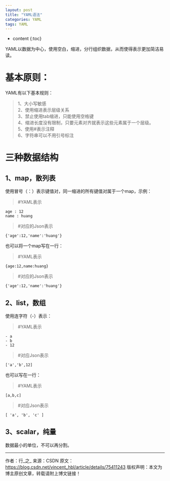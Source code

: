 ```yaml
---
layout: post
title: "YAML语法"
categories: YAML
tags: YAML
---
```

* content
{:toc}




YAML以数据为中心，使用空白，缩进，分行组织数据，从而使得表示更加简洁易读。

# 基本原则：
YAML有以下基本规则：   
> 1、大小写敏感   
> 2、使用缩进表示层级关系   
> 3、禁止使用tab缩进，只能使用空格键  
> 4、缩进长度没有限制，只要元素对齐就表示这些元素属于一个层级。   
> 5、使用#表示注释   
> 6、字符串可以不用引号标注  

# 三种数据结构
## 1、map，散列表 
使用冒号（：）表示键值对，同一缩进的所有键值对属于一个map，示例：  

> #YAML表示
```
age : 12
name : huang
```

> #对应的Json表示
```
{'age':12,'name':'huang'}
```

也可以将一个map写在一行：
> #YAML表示
```
{age:12,name:huang}
```

> #对应的Json表示
```
{'age':12,'name':'huang'}
```

## 2、list，数组 
使用连字符（-）表示：

> #YAML表示
```
- a
- b
- 12
```

> #对应Json表示
```
['a','b',12]
```
也可以写在一行：
> #YAML表示
```
[a,b,c]
```

> #对应Json表示
```
[ 'a', 'b', 'c' ]
```

## 3、scalar，纯量 
数据最小的单位，不可以再分割。


--------------------- 
作者：行_之_ 
来源：CSDN 
原文：https://blog.csdn.net/vincent_hbl/article/details/75411243 
版权声明：本文为博主原创文章，转载请附上博文链接！
